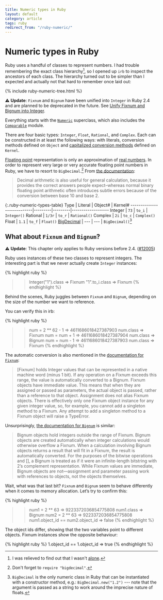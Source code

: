 ```yaml
---
title: Numeric types in Ruby
layout: default
category: article
tags: ruby
redirect_from: "/ruby-numeric/"
---
```


<link rel="stylesheet" href="/assets/ruby-numeric.css">

# Numeric types in Ruby

Ruby uses a handful of classes to represent numbers. I had trouble remembering
the exact class hierarchy[^1], so I opened up `irb` to inspect the ancestors
of each class. The hierarchy turned out to be simpler than I expected and
actually not that hard to remember once laid out:

{% include ruby-numeric-tree.html %}

:warning: **Update**: `Fixnum` and `Bignum` have been unified into `Integer` in Ruby 2.4 and
are planned to be deprecated in the future. See [Unify Fixnum and Bignum into
Integer][unify].

Everything starts with the [`Numeric`][numeric-ruby-doc] superclass, which
also includes the [`Comparable`][comparable-ruby-doc] module.

There are four basic types: `Integer`, `Float`, `Rational`, and `Complex`.
Each can be constructed in at least the following ways: with literals,
conversion methods  defined on `Object` and [capitalized conversion
methods][cap-con] defined on `Kernel`.

[Floating point][wiki-float] representation is only an approximation of [real
numbers][wiki-real]. In order to represent very large or very accurate
floating point numbers in Ruby, we have to resort to `BigDecimal`.[^3] From
[the documentation][bigd-ruby-doc]:

> Decimal arithmetic is also useful for general calculation, because it
> provides the correct answers people expect–whereas normal binary floating
> point arithmetic often introduces subtle errors because of the conversion
> between base 10 and base 2.

{:.ruby-numeric-types-table}
Type                        | Literal | Object# | Kernel#
----------------------------|---------|---------|-------------------
Integer                     |  `73`   | `to_i`  | `Integer()`
Rational                    |  `1/3r` | `to_r`  | `Rational()`
Complex                     |  `2i`   | `to_c`  | `Complex()`
Float                       |  `1.1`  | `to_f`  | `Float()`
[BigDecimal][bigd-ruby-doc] |  ---    | ---     | `BigDecimal()`[^2]


## What about `Fixnum` and `Bignum`?

:warning: **Update**: This chapter only applies to Ruby versions before 2.4.
([#12005][unify])

Ruby uses instances of these two classes to represent integers. The
interesting part is that we never actually create `Integer` instances:

{% highlight ruby %}
>> Integer("1").class
=> Fixnum
>> "1".to_i.class
=> Fixnum
{% endhighlight %}

Behind the scenes, Ruby juggles between `Fixnum` and `Bignum`, depending on
the size of the number we want to reference.

You can verify this in irb:

{% highlight ruby %}
>> num = 2 ** 62 - 1
=> 4611686018427387903
>> num.class
=> Fixnum
>> num = num + 1
=> 4611686018427387904
>> num.class
=> Bignum
>> num = num - 1
=> 4611686018427387903
>> num.class
=> Fixnum
{% endhighlight %}

The automatic conversion is also mentioned in the [documentation for `Fixnum`][fixnum-ruby-doc]:

> [Fixnum] holds Integer values that can be represented in a native machine word (minus 1 bit). If any operation on a Fixnum exceeds this range, the value is automatically converted to a Bignum.
> Fixnum objects have immediate value. This means that when they are assigned or passed as parameters, the actual object is passed, rather than a reference to that object.
> Assignment does not alias Fixnum objects. There is effectively only one Fixnum object instance for any given integer value, so, for example, you cannot add a singleton method to a Fixnum. Any attempt to add a singleton method to a Fixnum object will raise a TypeError.

Unsurprisingly, [the documentation for `Bignum`][bignum-ruby-doc] is similar:

> Bignum objects hold integers outside the range of Fixnum. Bignum objects are created automatically when integer calculations would otherwise overflow a Fixnum. When a calculation involving Bignum objects returns a result that will fit in a Fixnum, the result is automatically converted.
> For the purposes of the bitwise operations and [], a Bignum is treated as if it were an infinite-length bitstring with 2’s complement representation.
> While Fixnum values are immediate, Bignum objects are not—assignment and parameter passing work with references to objects, not the objects themselves.

Wait, what was that last bit? `Fixnum` and `Bignum` seem to behave differently when it comes to memory allocation. Let’s try to confirm this:

{% highlight ruby %}
>> num1 = 2 ** 63
=> 9223372036854775808
>> num1.class
=> Bignum
>> num2 = 2 ** 63
=> 9223372036854775808
>> num1.object_id == num2.object_id
=> false
{% endhighlight %}

The object ids differ, showing that the two variables point to different objects. Fixnum instances show the opposite behaviour:

{% highlight ruby %}
1.object_id == 1.object_id
=> true
{% endhighlight %}

[ruby-positive]: https://bugs.ruby-lang.org/issues/11151
[cap-con]: http://devblog.avdi.org/2012/05/07/a-ruby-conversion-idiom/
[numeric-ruby-doc]: http://ruby-doc.org/core-2.2.2/Numeric.html
[comparable-ruby-doc]: http://ruby-doc.org/core-2.2.2/Comparable.html
[bigd-ruby-doc]: http://ruby-doc.org/stdlib-2.2.2/libdoc/bigdecimal/rdoc/BigDecimal.html
[fixnum-ruby-doc]: http://ruby-doc.org/core-2.2.2/Fixnum.html
[bignum-ruby-doc]: http://ruby-doc.org/core-2.2.2/Bignum.html
[wiki-float]: https://en.wikipedia.org/wiki/Floating_point
[wiki-real]: https://en.wikipedia.org/wiki/Real_number
[unify]: https://bugs.ruby-lang.org/issues/12005

[^1]: I was relieved to find out that I wasn't [alone][ruby-positive].
[^2]: `BigDecimal` is the only numeric class in Ruby that can be instantiated with a constructor method, e.g.: `BigDecimal.new("1.2")` --- note that the argument is passed as a string to work around the imprecise nature of floats.
[^3]: Don't forget to `require "bigdecimal"`.
